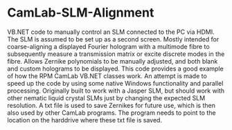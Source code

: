 # CamLab-SLM-Alignment

VB.NET code to manually control an SLM connected to the PC via HDMI. The SLM is assumed to be set up as a second screen. Mostly intended for coarse-aligning a displayed Fourier hologram with a multimode fibre to subsequently measure a transmission matrix or excite discrete modes in the fibre. Allows Zernike polynomials to be manually adjusted, and both blank and custom holograms to be displayed. This code provides a good example of how the RPM CamLab VB.NET classes work. An attempt is made to speed up the code by using some native Windows functionality and parallel processing. Originally built to work with a Jasper SLM, but should work with other nematic liquid crystal SLMs just by changing the expected SLM resolution. A txt file is used to save Zernikes for future use, which is then also used by other CamLab programs. The program needs to point to the location on the harddrive where these txt file is saved.

